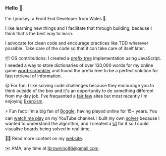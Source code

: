 ### Hello 👋

I'm Lyndsey, a Front End Developer from Wales 🏴󠁧󠁢󠁷󠁬󠁳󠁿.

I like learning new things and I facilitate that through building, because I think that's the best way to learn.

I advocate for clean code and encourage practices like TDD wherever possible. Take care of the code so that it can take care of itself later.

📦 OS contributions: I created a [prefix tree](https://github.com/lyndseybrowning/trie-prefix-tree) implementation using JavaScript. I needed a way to store dictionaries of over 130,000 words for my online game [word-scrambler](http://word-scrambler.co.uk/) and found the prefix tree to be a perfect solution for fast retrieval of information. 

😃 For fun: I like solving code challenges because they encourage you to think outside of the box and it's an opportunity to do something different from my day job. I've frequented a [fair few](https://github.com/lyndseybrowning/codeeval-solutions) sites but most recently I'm enjoying [Exercism](https://github.com/lyndseybrowning/exercism).

⚡ Fun fact: I'm a big fan of [Boggle](https://en.wikipedia.org/wiki/Boggle), having played online for 15+ years. You can [watch me play](https://www.youtube.com/watch?v=PjC3Vbgva8k) on my YouTube channel. I built my own [solver](https://github.com/lyndseybrowning/node-boggle-solver) because I wanted to understand the algorithm, and I created a [UI](http://lyndseyb.co.uk/boggle-solver/) for it so I could visualise boards being solved in real time.

✍🏼 Read more content on my [website](lyndseyb.co.uk).

✉️ AMA, any time at lbrowning86@gmail.com.
